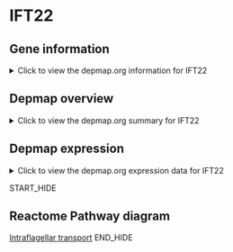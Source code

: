 <h1>IFT22</h1>

<h2>Gene information</h2>
<details>
  <summary>Click to view the depmap.org information for IFT22</summary>
  <iframe src="https://depmap.org/portal/gene/IFT22?tab=about" style="border:none;width:100%;height:800px"></iframe>
</details>

<h2>Depmap overview</h2>
<details>
  <summary>Click to view the depmap.org summary for IFT22</summary>
  <iframe src="https://depmap.org/portal/gene/IFT22?tab=overview" style="border:none;width:100%;height:800px"></iframe>
</details>

<h2>Depmap expression</h2>
<details>
  <summary>Click to view the depmap.org expression data for IFT22</summary>
  <iframe src="https://depmap.org/portal/gene/IFT22?tab=characterization" style="border:none;width:100%;height:800px"></iframe>
</details>


START_HIDE
<h2>Reactome Pathway diagram</h2>
<a href="https://reactome.org/PathwayBrowser/#/R-HSA-5620924">Intraflagellar transport</a>
END_HIDE



